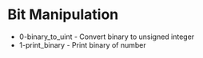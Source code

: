 # Bit Manipulation

- 0-binary_to_uint - Convert binary to unsigned integer
- 1-print_binary - Print binary of number
